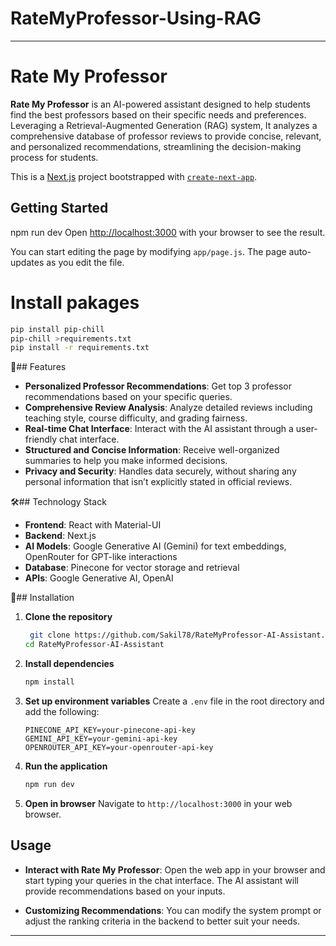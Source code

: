 # RateMyProfessor-Using-RAG

---
# Rate My Professor

**Rate My Professor** is an AI-powered assistant designed to help students find the best professors based on their specific needs and preferences. Leveraging a Retrieval-Augmented Generation (RAG) system, It analyzes a comprehensive database of professor reviews to provide concise, relevant, and personalized recommendations, streamlining the decision-making process for students.

This is a [Next.js](https://nextjs.org/) project bootstrapped with [`create-next-app`](https://github.com/vercel/next.js/tree/canary/packages/create-next-app).


## Getting Started
npm run dev
Open [http://localhost:3000](http://localhost:3000) with your browser to see the result.


You can start editing the page by modifying `app/page.js`. The page auto-updates as you edit the file.

# Install pakages
```bash
pip install pip-chill
pip-chill >requirements.txt
pip install -r requirements.txt
```
🚀## Features

- **Personalized Professor Recommendations**: Get top 3 professor recommendations based on your specific queries.
- **Comprehensive Review Analysis**: Analyze detailed reviews including teaching style, course difficulty, and grading fairness.
- **Real-time Chat Interface**: Interact with the AI assistant through a user-friendly chat interface.
- **Structured and Concise Information**: Receive well-organized summaries to help you make informed decisions.
- **Privacy and Security**: Handles data securely, without sharing any personal information that isn’t explicitly stated in official reviews.

🛠️## Technology Stack

- **Frontend**: React with Material-UI
- **Backend**: Next.js
- **AI Models**: Google Generative AI (Gemini) for text embeddings, OpenRouter for GPT-like interactions
- **Database**: Pinecone for vector storage and retrieval
- **APIs**: Google Generative AI, OpenAI

🔧## Installation

1. **Clone the repository**
   ```bash
    git clone https://github.com/Sakil78/RateMyProfessor-AI-Assistant.git
   cd RateMyProfessor-AI-Assistant
   ```

2. **Install dependencies**
   ```bash
   npm install
   ```

3. **Set up environment variables**
   Create a `.env` file in the root directory and add the following:
   ```env
   PINECONE_API_KEY=your-pinecone-api-key
   GEMINI_API_KEY=your-gemini-api-key
   OPENROUTER_API_KEY=your-openrouter-api-key
   ```

4. **Run the application**
   ```bash
   npm run dev
   ```

5. **Open in browser**
   Navigate to `http://localhost:3000` in your web browser.

## Usage

- **Interact with Rate My Professor**: Open the web app in your browser and start typing your queries in the chat interface. The AI assistant will provide recommendations based on your inputs.

- **Customizing Recommendations**: You can modify the system prompt or adjust the ranking criteria in the backend to better suit your needs.


---
